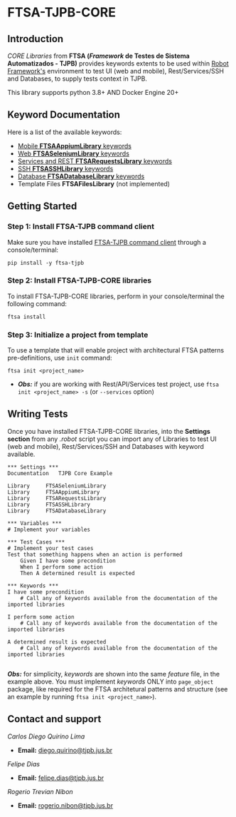 # FTSA-TJPB-CORE


## Introduction

_CORE Libraries_ from **FTSA (_Framework_ de Testes de Sistema Automatizados - TJPB)** provides keywords extents to be used within [Robot Framework's](https://robotframework.org/) environment to test UI (web and mobile), Rest/Services/SSH and Databases, to supply tests context in TJPB.

This library supports python 3.8+ AND Docker Engine 20+

## Keyword Documentation

Here is a list of the available keywords:

- [Mobile **FTSAAppiumLibrary** keywords](docs/FTSAAppiumLibrary.html)
- [Web **FTSASeleniumLibrary** keywords](docs/FTSASeleniumLibrary.html)
- [Services and REST **FTSARequestsLibrary** keywords](docs/FTSARequestsLibrary.html)
- [SSH **FTSASSHLibrary** keywords](docs/FTSASSHLibrary.html)
- [Database **FTSADatabaseLibrary** keywords](docs/FTSADatabaseLibrary.html)
- Template Files **FTSAFilesLibrary** (not implemented)

## Getting Started

### Step 1: Install FTSA-TJPB command client

Make sure you have installed [FTSA-TJPB command client](http://gitlab-novo.tjpb.jus.br/testes/ftsa/cli) through a console/terminal:

```
pip install -y ftsa-tjpb
```

### Step 2: Install FTSA-TJPB-CORE libraries

To install FTSA-TJPB-CORE libraries, perform in your console/terminal the following command:

```
ftsa install
```

### Step 3: Initialize a project from template

To use a template that will enable project with architectural FTSA patterns pre-definitions, use `init` command:

```
ftsa init <project_name> 
```

- ***Obs:*** if you are working with Rest/API/Services test project, use `ftsa init <project_name> -s` (or `--services` option)

## Writing Tests

Once you have installed FTSA-TJPB-CORE libraries, into the **Settings section** from any *.robot* script you can import any of Libraries to test UI (web and mobile), Rest/Services/SSH and Databases with keyword available.

```robot
*** Settings ***
Documentation   TJPB Core Example

Library     FTSASeleniumLibrary
Library     FTSAAppiumLibrary
Library     FTSARequestsLibrary
Library     FTSASSHLibrary
Library     FTSADatabaseLibrary

*** Variables ***
# Implement your variables 

*** Test Cases ***
# Implement your test cases 
Test that something happens when an action is performed
    Given I have some precondition
    When I perform some action
    Then A determined result is expected
    
*** Keywords ***
I have some precondition
    # Call any of keywords available from the documentation of the imported libraries
    
I perform some action
    # Call any of keywords available from the documentation of the imported libraries
    
A determined result is expected
    # Call any of keywords available from the documentation of the imported libraries
    
```

***Obs:*** for simplicity, *keywords* are shown into the same *feature* file, in the example above. You must implement *keywords* ONLY into `page_object` package, like required for the FTSA architetural patterns and structure (see an example by running `ftsa init <project_name>`).

## Contact and support

*Carlos Diego Quirino Lima*
- **Email:** diego.quirino@tjpb.jus.br

*Felipe Dias*
- **Email:** felipe.dias@tjpb.jus.br

*Rogerio Trevian Nibon*
- **Email:** rogerio.nibon@tjpb.jus.br